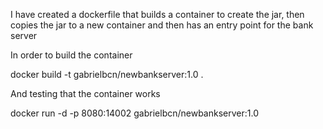 I have created a dockerfile that builds a container to create the jar, then copies the jar to a new container and then has an entry point for the bank server

In order to build the container

docker build -t gabrielbcn/newbankserver:1.0 .

And testing that the container works

docker run -d -p 8080:14002 gabrielbcn/newbankserver:1.0

